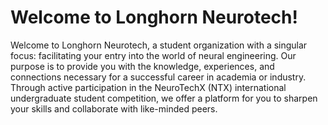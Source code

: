 # Welcome to Longhorn Neurotech!

<!--

**Here are some ideas to get you started:**

🙋‍♀️ A short introduction - what is your organization all about?
🌈 Contribution guidelines - how can the community get involved?
👩‍💻 Useful resources - where can the community find your docs? Is there anything else the community should know?
🍿 Fun facts - what does your team eat for breakfast?
🧙 Remember, you can do mighty things with the power of [Markdown](https://docs.github.com/github/writing-on-github/getting-started-with-writing-and-formatting-on-github/basic-writing-and-formatting-syntax)
-->
Welcome to Longhorn Neurotech, a student organization with a singular focus: facilitating your entry into the world of neural engineering. 
Our purpose is to provide you with the knowledge, experiences, and connections necessary for a successful career in academia or industry. 
Through active participation in the NeuroTechX (NTX) international undergraduate student competition, we offer a platform for you to sharpen 
your skills and collaborate with like-minded peers.
